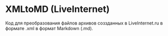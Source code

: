 # XMLtoMD (LiveInternet)
Код для преобразования файлов архивов соззданных в LiveInternet.ru в формате .xml в формат Markdown (.md).
